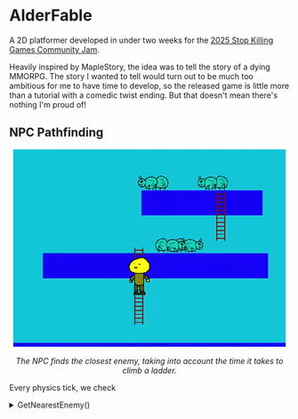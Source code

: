 # AlderFable

A 2D platformer developed in under two weeks for the [2025 Stop Killing Games Community Jam](https://itch.io/jam/stop-killing-games-game-jam). 

Heavily inspired by MapleStory, the idea was to tell the story of a dying MMORPG. The story I wanted to tell would turn out to be much too ambitious for me to have time to develop, so the released game is little more than a tutorial with a comedic twist ending. But that doesn't mean there's nothing I'm proud of! 

## NPC Pathfinding
<p align="center"><img src="https://github.com/SmorMcfluff/Portfolio/blob/main/AlderFable/AlderFable%20Pathfinding.gif"/></p>
<p align="center"><i>The NPC finds the closest enemy, taking into account the time it takes to climb a ladder.</i></p>

Every physics tick, we check 

<details>
  <summary>GetNearestEnemy()</summary>
  
```cs
private float GetEnemyDistance(IDamageable damageable)
{
    EnemyController enemy = (damageable as Component).GetComponent<EnemyController>();
    float transformXPos = transform.position.x;
    float enemyXPos = enemy.transform.position.x;

    if (enemy.movement.currentPlatform == movement.currentPlatform)
    {
        return Mathf.Abs(enemyXPos - transformXPos);
    }

    List<Platform> platformPath = FindPlatformPath(movement.currentPlatform, enemy.movement.currentPlatform);
    if (platformPath == null || platformPath.Count < 2)
    {
        return float.MaxValue;
    }

    float totalDistance = 0;
    Vector2 currentPos = transform.position;

    for (int i = 0; i < platformPath.Count - 1; i++)
    {
        Platform currentPlatform = platformPath[i];
        Platform nextPlatform = platformPath[i + 1];

        var ladders = currentPlatform.ladders
            .Where(l => l.topPlatform == nextPlatform || l.bottomPlatform == nextPlatform);

        if (!ladders.Any())
        {
            return float.MaxValue;
        }

        Ladder bestLadder = ladders
            .OrderBy(l => Mathf.Abs(l.transform.position.x - currentPos.x))
            .First();

        float ladderXPos = bestLadder.transform.position.x;
        float ladderHeight = bestLadder.Height;

        totalDistance += Mathf.Abs(currentPos.x - ladderXPos);
        totalDistance += ladderHeight;

        currentPos = new Vector2(ladderXPos, nextPlatform.transform.position.y);
    }

    totalDistance += Mathf.Abs(enemyXPos - currentPos.x);
    return totalDistance;
}
```

</details>
